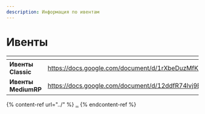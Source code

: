```yaml
---
description: Информация по ивентам
---
```


# Ивенты

<table data-view="cards"><thead><tr><th></th><th data-hidden data-card-target data-type="content-ref"></th><th data-hidden data-card-cover data-type="files"></th></tr></thead><tbody><tr><td><strong>Ивенты Classic</strong></td><td><a href="https://docs.google.com/document/d/1rXbeDuzMfKac6fCdmrGLo4XBw29Jibrwo_Gv9XRXNHE">https://docs.google.com/document/d/1rXbeDuzMfKac6fCdmrGLo4XBw29Jibrwo_Gv9XRXNHE</a></td><td><a href="../.gitbook/assets/scp_logo_classic.png">scp_logo_classic.png</a></td></tr><tr><td><strong>Ивенты MediumRP</strong></td><td><a href="https://docs.google.com/document/d/12ddfR74lvj9EjrKwM6x7U9oJXao5r7ZW1Nci0IRqi9U">https://docs.google.com/document/d/12ddfR74lvj9EjrKwM6x7U9oJXao5r7ZW1Nci0IRqi9U</a></td><td><a href="../.gitbook/assets/scp_logo_mrp.png">scp_logo_mrp.png</a></td></tr></tbody></table>

{% content-ref url="../" %}
[..](../)
{% endcontent-ref %}
